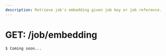 ```yaml
---
description: Retrieve job's embedding given job key or job reference.
---
```


# GET: /job/embedding

```text
$ Coming soon...
```

